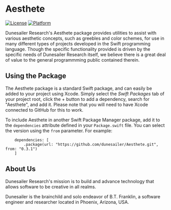 Aesthete
========

[![License](https://img.shields.io/badge/License-MIT-blue.svg)](https://github.com/dunesailer/Aesthete/blob/master/LICENSE)
[![Platform](https://img.shields.io/badge/in-swift5.2-orange.svg)](https://github.com/apple/swift)

Dunesailer Research's Aesthete package provides utilities to assist with various aesthetic concepts, such as greebles and color schemes, for use in many different types of projects developed in the Swift programming language. Though the specific functionality provided is driven by the specific needs of Dunesailer Research itself, we believe there is a great deal of value to the general programmming public contained therein.


## Using the Package

The Aesthete package is a standard Swift package, and can easily be added to your project using Xcode. Simply select the *Swift Packages* tab of your project root, click the + button to add a dependency, search for "Aesthete", and add it. Please note that you will need to have Xcode connected to GitHub for this to work.

To include Aesthete in another Swift Package Manager package, add it to the `dependencies` attribute defined in your `Package.swift` file. You can select the version using the `from` parameter. For example:
```
	dependencies: [
		.package(url: "https://github.com/dunesailer/Aesthete.git", from: "0.3.1")
	]
```


## About Us

Dunesailer Research's mission is to build and advance technology that allows software to be creative in all realms.

Dunesailer is the brainchild and solo endeavor of B.T. Franklin, a software engineer and researcher located in Phoenix, Arizona, USA.
